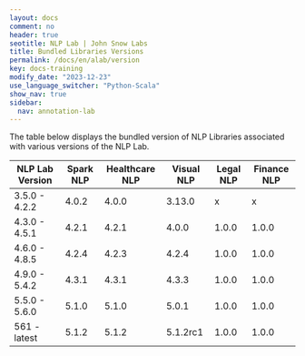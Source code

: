 ```yaml
---
layout: docs
comment: no
header: true
seotitle: NLP Lab | John Snow Labs
title: Bundled Libraries Versions
permalink: /docs/en/alab/version
key: docs-training
modify_date: "2023-12-23"
use_language_switcher: "Python-Scala"
show_nav: true
sidebar:
  nav: annotation-lab
---
```


The table below displays the bundled version of NLP Libraries associated with various versions of the NLP Lab.

|NLP Lab Version |Spark NLP|Healthcare NLP|Visual NLP |Legal NLP|Finance NLP|
|-----|------|--------|-----|--------|-------|
| 3.5.0 - 4.2.2 | 4.0.2 | 4.0.0 | 3.13.0 |  x |x |
| 4.3.0 - 4.5.1 | 4.2.1 | 4.2.1 | 4.0.0 | 1.0.0 | 1.0.0 |
| 4.6.0 - 4.8.5 | 4.2.4 | 4.2.3 | 4.2.4 | 1.0.0 | 1.0.0 |
| 4.9.0 - 5.4.2 | 4.3.1 | 4.3.1 | 4.3.3 | 1.0.0 | 1.0.0 |
| 5.5.0 - 5.6.0 | 5.1.0 | 5.1.0 | 5.0.1 | 1.0.0 | 1.0.0 |
| 561 - latest | 5.1.2 | 5.1.2 | 5.1.2rc1 | 1.0.0 | 1.0.0 |
